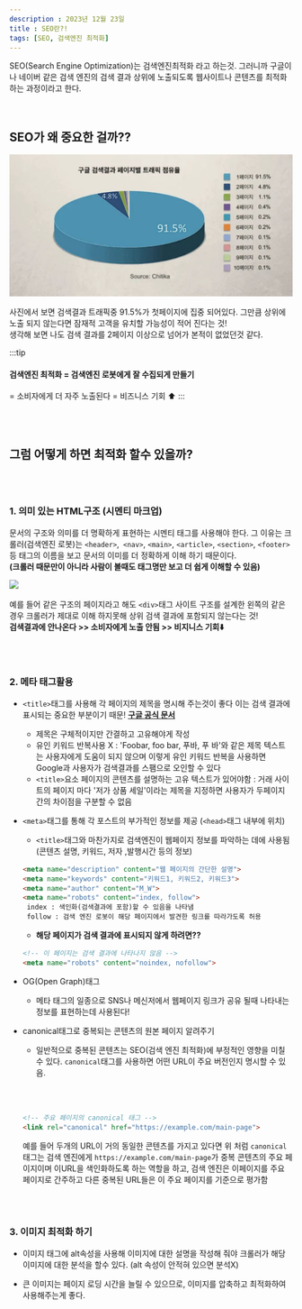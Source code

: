 ```yaml
---
description : 2023년 12월 23일
title : SEO란?!
tags: [SEO, 검색엔진 최적화]
---
```


SEO(Search Engine Optimization)는 검색엔진최적화 라고 하는것. 그러니까 구글이나 네이버 같은 검색 엔진의 검색 결과 상위에 노출되도록 웹사이트나 콘텐츠를 최적화 하는 과정이라고 한다.




<br />

## SEO가 왜 중요한 걸까??
![SEO image](./img/SEO.png)

사진에서 보면 검색결과 트래픽중 91.5%가 첫페이지에 집중 되어있다. 그만큼 상위에 노출 되지 않는다면 잠재적 고객을 유치할 가능성이 적어 진다는 것!<br />
생각해 보면 나도 검색 결과를 2페이지 이상으로 넘어가 본적이 없었던것 같다. 

:::tip 

#### 검색엔진 최적화 = 검색엔진 로봇에게 잘 수집되게 만들기 
= 소비자에게 더 자주 노출된다
= 비즈니스 기회 ⬆️
:::


 <br /><br />

## 그럼 어떻게 하면 최적화 할수 있을까?

 <br /><br />

### 1. 의미 있는 HTML구조 (시멘티 마크업)

  문서의 구조와 의미를 더 명확하게 표현하는 시멘티 태그를 사용해야 한다. 그 이유는 크롤러(검색엔진 로봇)는 `<header>`,` <nav>`, `<main>`, `<article>`, `<section>`, `<footer>`등 태그의 이름을 보고 문서의 이미를 더 정확하게 이해 하기 때문이다. <br />**(크롤러 때문만이 아니라 사람이 볼때도 태그명만 보고 더 쉽게 이해할 수 있음)**
  
  ![](https://i0.wp.com/seo.tbwakorea.com/wp-content/uploads/2023/09/%EC%8B%9C%EB%A7%A8%ED%8B%B1-%ED%83%9C%EA%B7%B8_html.png?resize=1024%2C576&ssl=1)

예를 들어 같은 구조의 페이지라고 해도 `<div>`태그 사이트 구조를 설계한 왼쪽의 같은 경우 크롤러가 제대로 이해 하지못해 상위 검색 결과에 포함되지 않는다는 것!<br/>
**검색결과에 안나온다 >> 소비자에게 노출 안됨 >> 비지니스 기회⬇️**


 <br /><br />
### 2. 메타 태그활용

-  `<title>`태그를 사용해 각 페이지의 제목을 명시해 주는것이 좋다 이는 검색 결과에 표시되는 중요한 부분이기 때문! **[구글 공식 문서](https://developers.google.com/search/docs/appearance/title-link?hl=ko)** 
    - 제목은 구체적이지만 간결하고 고유해야게 작성  
   - 유인 키워드 반복사용 X :  'Foobar, foo bar, 푸바, 푸 바'와 같은 제목 텍스트는 사용자에게 도움이 되지 않으며 이렇게 유인 키워드 반복을 사용하면 Google과 사용자가 검색결과를 스팸으로 오인할 수 있다
   - `<title>`요소 페이지의 콘텐츠를 설명하는 고유 텍스트가 있어야함 : 거래 사이트의 페이지 마다 '저가 상품 세일'이라는 제목을 지정하면 사용자가 두페이지 간의 차이점을 구분할 수 없음

- `<meta>`태그를 통해 각 포스트의 부가적인 정보를 제공 (`<head>`태그 내부에 위치)
  - `<title>`태그와 마찬가지로 검색엔진이 웹페이지 정보를 파악하는 데에 사용됨 (콘텐츠 설명, 키워드, 저자 ,발행시간 등의 정보)
  
  ```html
  <meta name="description" content="웹 페이지의 간단한 설명">
  <meta name="keywords" content="키워드1, 키워드2, 키워드3"> 
  <meta name="author" content="M_W">
  <meta name="robots" content="index, follow">
   index : 색인화(검색결과에 포함)할 수 있음을 나타냄
   follow : 검색 엔진 로봇이 해당 페이지에서 발견한 링크를 따라가도록 허용
  ```

  - **해당 페이지가 검색 결과에 표시되지 않게 하려면??**

  ```html
  <!-- 이 페이지는 검색 결과에 나타나지 않음 -->
  <meta name="robots" content="noindex, nofollow">
  ```


- OG(Open Graph)태그
  - 메타 태그의 일종으로 SNS나 메신저에서 웹페이지 링크가 공유 될때 나타내는 정보를 표현하는데 사용된다!


- canonical태그로 중복되는 콘텐츠의 원본 페이지 알려주기
  - 일반적으로 중복된 콘텐츠는 SEO(검색 엔진 최적화)에 부정적인 영향을 미칠 수 있다. `canonical`태그를 사용하면 어떤 URL이 주요 버전인지 명시할 수 있음.
  
  <br /><br />
  ```html
  <!-- 주요 페이지의 canonical 태그 -->
  <link rel="canonical" href="https://example.com/main-page">
  ```


  예를 들어 두개의 URL이 거의 동일한 콘텐츠를 가지고 있다면 위 처럼 `canonical`태그는 검색 엔진에게 `https://example.com/main-page`가 중복 콘텐츠의 주요 페이지이며 이URL을 색인화하도록 하는 역할을 하고, 검색 엔진은 이페이지를 주요 페이지로 간주하고 다른 중복된 URL들은 이 주요 페이지를 기준으로 평가함 




 <br /><br />
### 3. 이미지 최적화 하기

- 이미지 태그에 alt속성을 사용해 이미지에 대한 설명을 작성해 줘야 크롤러가 해당 이미지에 대한 분석을 할수 있다. (alt 속성이 안적혀 있으면 분석X)

- 큰 이미지는 페이지 로딩 시간을 늘릴 수 있으므로, 이미지를 압축하고 최적화하여 사용해주는게 좋다.